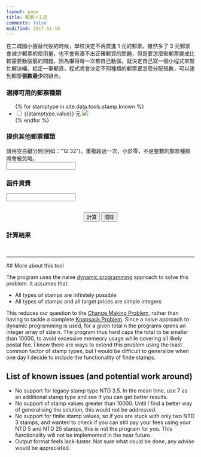 ```yaml
---
layout: page
title: 郵票小工具
comments: false
modified: 2017-11-10
---
```


<!-- Before all content help load css ----------------------->

在二城國小服替代役的時候，學校決定不再買進 1 元的郵票。雖然多了 3 元郵票會減少郵票的使用量，也不會有湊不出正確郵資的問題，但是要怎麼貼郵票變成比較需要動腦筋的問題。因為懶得每一次都自己動腦，就決定自己寫一個小程式來幫忙解決囉。給定一筆郵資，程式將會決定不同種類的郵票要怎麼分配張數，可以達到郵票**張數最少**的組合。

<div html="1">
<h3>選擇可用的郵票種類</h3>
  <!--Checkbox for common stamps from https://codepen.io/anon/pen/wadwpx-->
  <ul class="image_selector" id="predefined-stamps">
    {% for stamptype in site.data.tools.stamp.known %}
      <li>
        <input type="checkbox" id="stampvalue{{stamptype.value}}" {{stamptype.state}}/>
        <label for="stampvalue{{stamptype.value}}"  style="width:150px;height:150px;"/>
          <span>{{stamptype.value}} 元</span>
          <img src="{{stamptype.image}}"/>
      </li>
    {% endfor %}
  </ul>

<h3>提供其他郵票種類</h3>
請用空白鍵分開(例如："12 32")。重複超過一次，小於零，不是整數的郵票種類將會被忽略。 <br>
<input type="text" id="stamp-additional-types"/><br>

<h3>函件資費</h3>
<input type="text" id="stamp-target-input"/>

<!--- Loading Javascript to perform calculation -->
<script src="{{site.url}}/assets/js/tools/stamp.js"></script>

<div style="margin-top:30px;text-align:center;">
  <button type="button" name="calculate" onclick="StampCalculate();">計算</button>
  <button type="button" name="clear" onclick="StampClear();">清除</button>
</div>

<h3>計算結果</h3>
  <p id="stamp-ans"></p><br>
  <p id="stamp-debug"></p>
</div>

<hr>

<div markdown="1">
## More about this tool

The program uses the naive <a href="https://en.wikipedia.org/wiki/Dynamic_programming">dynamic programming</a> approach to solve this problem. It assumes that:
<ul>
  <li>All types of stamps are infinitely possible</li>
  <li>All types of stamps and all target prices are simple integers</li>
</ul>
This reduces our question to the <a href="https://en.wikipedia.org/wiki/Change-making_problem">Change Making Problem</a>, rather than having to tackle a complete <a href="https://en.wikipedia.org/wiki/Knapsack_problem">Knapsack Problem</a>.
Since a naive approach to dynamic programming is used, for a given total n the programs opens an integer array of size n. The program thus hard caps the total to be smaller than 10000, to avoid excessive memeory usage while covering all likely postal fee. I know there are ways to extend this problem using the least common factor of stamp types, but I would be difficult to generalize when one day I decide to include the functionality of finite stamps.

## List of known issues (and potential work around)

* No support for legacy stamp type NTD 3.5. In the mean time, use 7 as an additional stamp type and see if you can get better results.
* No support of stamp values greater than 10000. Until I find a better way of generalising the solution, this would not be addressed.
* No support for finite stamp values, so if you are stuck with only two NTD 3 stamps, and wanted to check if you can still pay your fees using your NTD 5 and NTD 25 stamps, this is not the program for you. This functionality will not be implemented in the near future.
* Output format feels lack-luster. Not sure what could be done, any advise would be appreciated.
</div>
